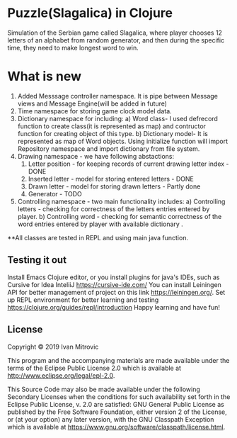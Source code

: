 #                                              Puzzle(Slagalica) in Clojure
Simulation of the Serbian game called Slagalica,
where player chooses 12 letters of an alphabet from random generator, and then
during the specific time, they need to make longest word to win.


# What is new

1. Added Messsage controller namespace. It is pipe between Message views and Message Engine(will be added in future)
2. Time namespace for storing game clock model data.
3. Dictionary namespace for including:
   a) Word class- I used defrecord function to create class(it is represented as map) and contructor
      function for creating object of this type. 
   b) Dictionary model- It is represented as map of Word objects. Using initialize function will
      import Repository namespace and import dictionary from file system.
4. Drawing namespace - we have following abstactions:
   1. Letter position - for keeping records of current drawing letter index - DONE
   2. Inserted letter - model for storing entered letters - DONE
   3. Drawn letter - model for storing drawn letters - Partly done
   4. Generator - TODO
5. Controlling namespace - two main functionality includes:
   a) Controlling letters - checking for correctness of the letters entries entered by player.
   b) Controlling word - checking for semantic correctness of the word entries entered by player with available dictionary .
   

**All classes are tested in REPL and using main java function.


## Testing it out
Install Emacs Clojure editor, or you install plugins for java's IDEs, such as Cursive for Idea InteliiJ https://cursive-ide.com/
You can install Leiningen API for better management of project on this link https://leiningen.org/.
Set up REPL environment for better learning and testing  https://clojure.org/guides/repl/introduction
Happy learning and have fun!

## License

Copyright © 2019 Ivan Mitrovic

This program and the accompanying materials are made available under the
terms of the Eclipse Public License 2.0 which is available at
http://www.eclipse.org/legal/epl-2.0.

This Source Code may also be made available under the following Secondary
Licenses when the conditions for such availability set forth in the Eclipse
Public License, v. 2.0 are satisfied: GNU General Public License as published by
the Free Software Foundation, either version 2 of the License, or (at your
option) any later version, with the GNU Classpath Exception which is available
at https://www.gnu.org/software/classpath/license.html.
